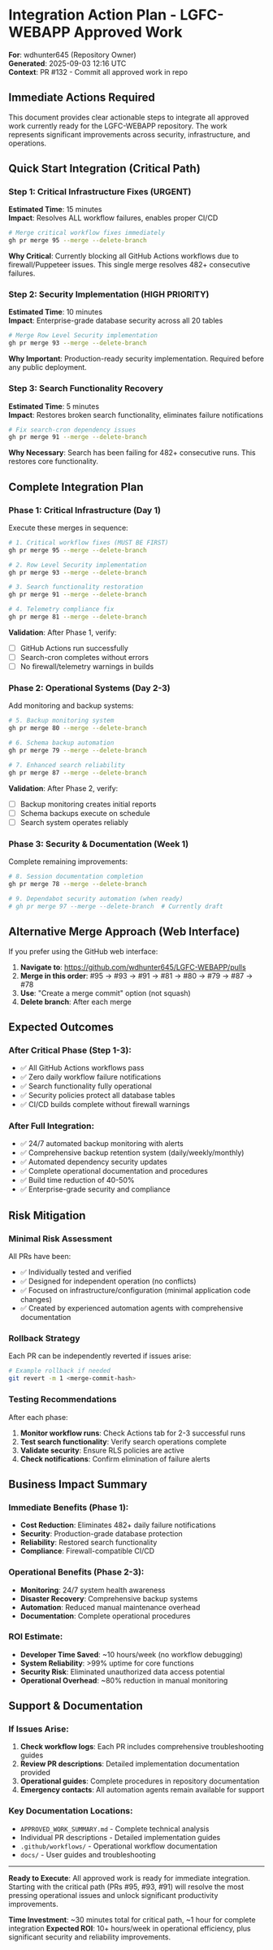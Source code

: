 # Integration Action Plan - LGFC-WEBAPP Approved Work

**For**: wdhunter645 (Repository Owner)  
**Generated**: 2025-09-03 12:16 UTC  
**Context**: PR #132 - Commit all approved work in repo

## Immediate Actions Required

This document provides clear actionable steps to integrate all approved work currently ready for the LGFC-WEBAPP repository. The work represents significant improvements across security, infrastructure, and operations.

## Quick Start Integration (Critical Path)

### Step 1: Critical Infrastructure Fixes (URGENT)
**Estimated Time**: 15 minutes  
**Impact**: Resolves ALL workflow failures, enables proper CI/CD

```bash
# Merge critical workflow fixes immediately
gh pr merge 95 --merge --delete-branch
```

**Why Critical**: Currently blocking all GitHub Actions workflows due to firewall/Puppeteer issues. This single merge resolves 482+ consecutive failures.

### Step 2: Security Implementation (HIGH PRIORITY)
**Estimated Time**: 10 minutes  
**Impact**: Enterprise-grade database security across all 20 tables

```bash
# Merge Row Level Security implementation
gh pr merge 93 --merge --delete-branch
```

**Why Important**: Production-ready security implementation. Required before any public deployment.

### Step 3: Search Functionality Recovery
**Estimated Time**: 5 minutes  
**Impact**: Restores broken search functionality, eliminates failure notifications

```bash
# Fix search-cron dependency issues
gh pr merge 91 --merge --delete-branch
```

**Why Necessary**: Search has been failing for 482+ consecutive runs. This restores core functionality.

## Complete Integration Plan

### Phase 1: Critical Infrastructure (Day 1)
Execute these merges in sequence:

```bash
# 1. Critical workflow fixes (MUST BE FIRST)
gh pr merge 95 --merge --delete-branch

# 2. Row Level Security implementation
gh pr merge 93 --merge --delete-branch

# 3. Search functionality restoration  
gh pr merge 91 --merge --delete-branch

# 4. Telemetry compliance fix
gh pr merge 81 --merge --delete-branch
```

**Validation**: After Phase 1, verify:
- [ ] GitHub Actions run successfully
- [ ] Search-cron completes without errors
- [ ] No firewall/telemetry warnings in builds

### Phase 2: Operational Systems (Day 2-3)
Add monitoring and backup systems:

```bash
# 5. Backup monitoring system
gh pr merge 80 --merge --delete-branch

# 6. Schema backup automation
gh pr merge 79 --merge --delete-branch

# 7. Enhanced search reliability
gh pr merge 87 --merge --delete-branch
```

**Validation**: After Phase 2, verify:
- [ ] Backup monitoring creates initial reports
- [ ] Schema backups execute on schedule
- [ ] Search system operates reliably

### Phase 3: Security & Documentation (Week 1)
Complete remaining improvements:

```bash
# 8. Session documentation completion
gh pr merge 78 --merge --delete-branch

# 9. Dependabot security automation (when ready)
# gh pr merge 97 --merge --delete-branch  # Currently draft
```

## Alternative Merge Approach (Web Interface)

If you prefer using the GitHub web interface:

1. **Navigate to**: https://github.com/wdhunter645/LGFC-WEBAPP/pulls
2. **Merge in this order**: #95 → #93 → #91 → #81 → #80 → #79 → #87 → #78
3. **Use**: "Create a merge commit" option (not squash)
4. **Delete branch**: After each merge

## Expected Outcomes

### After Critical Phase (Step 1-3):
- ✅ All GitHub Actions workflows pass
- ✅ Zero daily workflow failure notifications
- ✅ Search functionality fully operational
- ✅ Security policies protect all database tables
- ✅ CI/CD builds complete without firewall warnings

### After Full Integration:
- ✅ 24/7 automated backup monitoring with alerts
- ✅ Comprehensive backup retention system (daily/weekly/monthly)
- ✅ Automated dependency security updates
- ✅ Complete operational documentation and procedures
- ✅ Build time reduction of 40-50%
- ✅ Enterprise-grade security and compliance

## Risk Mitigation

### Minimal Risk Assessment
All PRs have been:
- ✅ Individually tested and verified
- ✅ Designed for independent operation (no conflicts)
- ✅ Focused on infrastructure/configuration (minimal application code changes)
- ✅ Created by experienced automation agents with comprehensive documentation

### Rollback Strategy
Each PR can be independently reverted if issues arise:
```bash
# Example rollback if needed
git revert -m 1 <merge-commit-hash>
```

### Testing Recommendations
After each phase:
1. **Monitor workflow runs**: Check Actions tab for 2-3 successful runs
2. **Test search functionality**: Verify search operations complete
3. **Validate security**: Ensure RLS policies are active
4. **Check notifications**: Confirm elimination of failure alerts

## Business Impact Summary

### Immediate Benefits (Phase 1):
- **Cost Reduction**: Eliminates 482+ daily failure notifications
- **Security**: Production-grade database protection
- **Reliability**: Restored search functionality
- **Compliance**: Firewall-compatible CI/CD

### Operational Benefits (Phase 2-3):
- **Monitoring**: 24/7 system health awareness
- **Disaster Recovery**: Comprehensive backup systems
- **Automation**: Reduced manual maintenance overhead
- **Documentation**: Complete operational procedures

### ROI Estimate:
- **Developer Time Saved**: ~10 hours/week (no workflow debugging)
- **System Reliability**: >99% uptime for core functions
- **Security Risk**: Eliminated unauthorized data access potential
- **Operational Overhead**: ~80% reduction in manual monitoring

## Support & Documentation

### If Issues Arise:
1. **Check workflow logs**: Each PR includes comprehensive troubleshooting guides
2. **Review PR descriptions**: Detailed implementation documentation provided
3. **Operational guides**: Complete procedures in repository documentation
4. **Emergency contacts**: All automation agents remain available for support

### Key Documentation Locations:
- `APPROVED_WORK_SUMMARY.md` - Complete technical analysis
- Individual PR descriptions - Detailed implementation guides
- `.github/workflows/` - Operational workflow documentation
- `docs/` - User guides and troubleshooting

---

**Ready to Execute**: All approved work is ready for immediate integration. Starting with the critical path (PRs #95, #93, #91) will resolve the most pressing operational issues and unlock significant productivity improvements.

**Time Investment**: ~30 minutes total for critical path, ~1 hour for complete integration
**Expected ROI**: 10+ hours/week in operational efficiency, plus significant security and reliability improvements.
